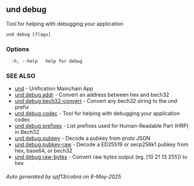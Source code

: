 ## und debug

Tool for helping with debugging your application

```
und debug [flags]
```

### Options

```
  -h, --help   help for debug
```

### SEE ALSO

* [und](und.md)	 - Unification Mainchain App
* [und debug addr](und_debug_addr.md)	 - Convert an address between hex and bech32
* [und debug bech32-convert](und_debug_bech32-convert.md)	 - Convert any bech32 string to the und prefix
* [und debug codec](und_debug_codec.md)	 - Tool for helping with debugging your application codec
* [und debug prefixes](und_debug_prefixes.md)	 - List prefixes used for Human-Readable Part (HRP) in Bech32
* [und debug pubkey](und_debug_pubkey.md)	 - Decode a pubkey from proto JSON
* [und debug pubkey-raw](und_debug_pubkey-raw.md)	 - Decode a ED25519 or secp256k1 pubkey from hex, base64, or bech32
* [und debug raw-bytes](und_debug_raw-bytes.md)	 - Convert raw bytes output (eg. [10 21 13 255]) to hex

###### Auto generated by spf13/cobra on 6-May-2025
